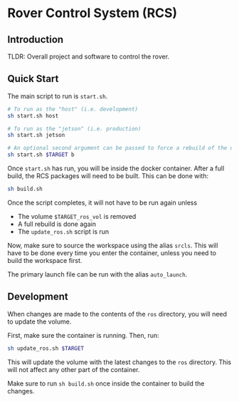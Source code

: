 # Rover Control System (RCS)

## Introduction

TLDR: Overall project and software to control the rover.

## Quick Start

The main script to run is `start.sh`.

```bash
# To run as the "host" (i.e. development)
sh start.sh host

# To run as the "jetson" (i.e. production)
sh start.sh jetson

# An optional second argument can be passed to force a rebuild of the docker image
sh start.sh $TARGET b
```

Once `start.sh` has run, you will be inside the docker container. After a full build, the RCS packages will need to be built. This can be done with:

```bash
sh build.sh
```

Once the script completes, it will not have to be run again unless

- The volume `$TARGET_ros_vol` is removed
- A full rebuild is done again
- The `update_ros.sh` script is run

Now, make sure to source the workspace using the alias `srcls`. This will have to be done every time you enter the container,
unless you need to build the workspace first.

The primary launch file can be run with the alias `auto_launch`.

## Development

When changes are made to the contents of the `ros` directory, you will need to update the volume.

First, make sure the container is running. Then, run:

```bash
sh update_ros.sh $TARGET
```

This will update the volume with the latest changes to the `ros` directory. This will not affect any other part of the container.

Make sure to run `sh build.sh` once inside the container to build the changes.
